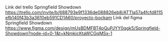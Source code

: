 Link del trello Springfield Showdown
https://trello.com/invite/b/688793e9f1336de088826eb8/ATTIa57a4fcfd8115efb140f43b3a3610eb591CD1A60/proyecto-bockam
Link del figma Springfield Showdown 
https://www.figma.com/design/mUsBDMFBT4pQuPJYY0qgk5/Springfield-Showdown?node-id=0-1&t=kNmkicKtaWCGqMSx-1
